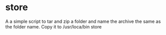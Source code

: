 # store
A a simple script to tar and zip a folder and name the archive the same as the folder name.
Copy it to /usr/loca/bin
store 
